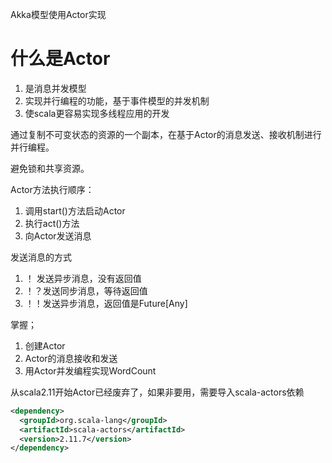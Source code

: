 Akka模型使用Actor实现

# 什么是Actor

1. 是消息并发模型
2. 实现并行编程的功能，基于事件模型的并发机制
3. 使scala更容易实现多线程应用的开发

通过复制不可变状态的资源的一个副本，在基于Actor的消息发送、接收机制进行并行编程。

避免锁和共享资源。

Actor方法执行顺序：

1. 调用start()方法启动Actor
2. 执行act()方法
3. 向Actor发送消息

发送消息的方式

1. ！ 发送异步消息，没有返回值
2. ！？发送同步消息，等待返回值
3. ！！发送异步消息，返回值是Future[Any]

掌握；

1. 创建Actor
2. Actor的消息接收和发送
3. 用Actor并发编程实现WordCount

从scala2.11开始Actor已经废弃了，如果非要用，需要导入scala-actors依赖

```xml
<dependency>
  <groupId>org.scala-lang</groupId>
  <artifactId>scala-actors</artifactId>
  <version>2.11.7</version>
</dependency>
```

